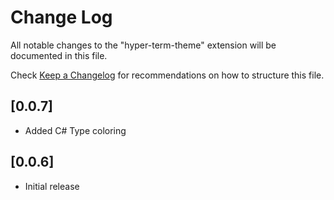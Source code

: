 # Change Log
All notable changes to the "hyper-term-theme" extension will be documented in this file.

Check [Keep a Changelog](http://keepachangelog.com/) for recommendations on how to structure this file.

## [0.0.7]  
- Added C# Type coloring

## [0.0.6]
- Initial release

